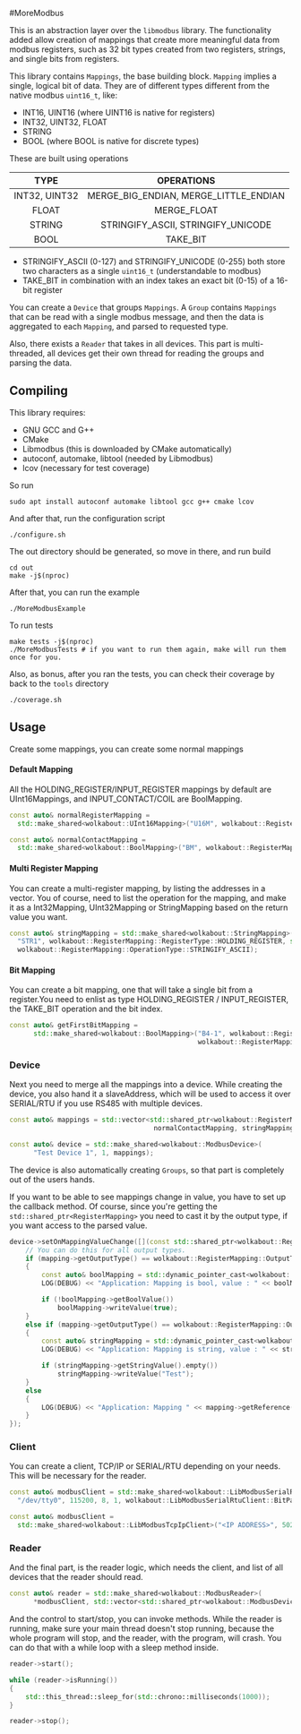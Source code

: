 #MoreModbus

This is an abstraction layer over the `libmodbus` library. The functionality added allow creation
of mappings that create more meaningful data from modbus registers, such as 32 bit types created from
two registers, strings, and single bits from registers.

This library contains `Mappings`, the base building block. `Mapping` implies a single, logical bit of data.
They are of different types different from the native modbus `uint16_t`, like:
- INT16, UINT16 (where UINT16 is native for registers)
- INT32, UINT32, FLOAT
- STRING
- BOOL (where BOOL is native for discrete types)

These are built using operations 

|      TYPE     |               OPERATIONS              |
|:-------------:|:-------------------------------------:|
| INT32, UINT32 | MERGE_BIG_ENDIAN, MERGE_LITTLE_ENDIAN |
|     FLOAT     |              MERGE_FLOAT              |
|     STRING    |   STRINGIFY_ASCII, STRINGIFY_UNICODE  |
|      BOOL     |                TAKE_BIT               |

- STRINGIFY_ASCII (0-127) and STRINGIFY_UNICODE (0-255) both store two characters as a 
single `uint16_t` (understandable to modbus)
- TAKE_BIT in combination with an index takes an exact bit (0-15) of a 16-bit register

You can create a `Device` that groups `Mappings`. A `Group` contains `Mappings` that can be read with a single
modbus message, and then the data is aggregated to each `Mapping`, and parsed to requested type.

Also, there exists a `Reader` that takes in all devices. This part is multi-threaded, all devices get their own thread
for reading the groups and parsing the data.

## Compiling

This library requires:
- GNU GCC and G++
- CMake
- Libmodbus (this is downloaded by CMake automatically)
- autoconf, automake, libtool (needed by Libmodbus)
- lcov (necessary for test coverage)

So run
```shell script
sudo apt install autoconf automake libtool gcc g++ cmake lcov
```

And after that, run the configuration script
```shell script
./configure.sh
```

The out directory should be generated, so move in there, and run build
```shell script
cd out
make -j$(nproc)
```

After that, you can run the example
```shell script
./MoreModbusExample
```

To run tests
```shell script
make tests -j$(nproc)
./MoreModbusTests # if you want to run them again, make will run them once for you.
```

Also, as bonus, after you ran the tests, you can check their coverage by back to the `tools` directory
```shell script
./coverage.sh
```

## Usage

Create some mappings, you can create some normal mappings

#### Default Mapping

All the HOLDING_REGISTER/INPUT_REGISTER mappings by default are UInt16Mappings,
and INPUT_CONTACT/COIL are BoolMapping.

```c++
const auto& normalRegisterMapping =
  std::make_shared<wolkabout::UInt16Mapping>("U16M", wolkabout::RegisterMapping::RegisterType::HOLDING_REGISTER, 0);

const auto& normalContactMapping =
  std::make_shared<wolkabout::BoolMapping>("BM", wolkabout::RegisterMapping::RegisterType::INPUT_CONTACT, 0);
```

#### Multi Register Mapping

You can create a multi-register mapping, by listing the addresses in a vector.
You of course, need to list the operation for the mapping,
and make it as a Int32Mapping, UInt32Mapping or StringMapping based on the return value you want.

```c++
const auto& stringMapping = std::make_shared<wolkabout::StringMapping>(
  "STR1", wolkabout::RegisterMapping::RegisterType::HOLDING_REGISTER, std::vector<int16_t>{0, 1, 2},
  wolkabout::RegisterMapping::OperationType::STRINGIFY_ASCII);
```

#### Bit Mapping

You can create a bit mapping,
one that will take a single bit from a register.You need to enlist as type HOLDING_REGISTER / INPUT_REGISTER,
the TAKE_BIT operation and the bit index.

```c++ 
const auto& getFirstBitMapping =
      std::make_shared<wolkabout::BoolMapping>("B4-1", wolkabout::RegisterMapping::RegisterType::HOLDING_REGISTER, 4,
                                               wolkabout::RegisterMapping::OperationType::TAKE_BIT, 0);
```

### Device

Next you need to merge all the mappings into a device. While creating the device, you also hand it a slaveAddress,
which will be used to access it over SERIAL/RTU if you use RS485 with multiple devices.

```c++
const auto& mappings = std::vector<std::shared_ptr<wolkabout::RegisterMapping>>{normalRegisterMapping, 
                                    normalContactMapping, stringMapping, getFirstBitMapping, getSecondBitMapping};

const auto& device = std::make_shared<wolkabout::ModbusDevice>(
      "Test Device 1", 1, mappings);
```

The device is also automatically creating `Groups`, so that part is completely out of the users hands.

If you want to be able to see mappings change in value, you have to set up the callback method.
Of course, since you're getting the `std::shared_ptr<RegisterMapping>` you need to cast it by the output type,
if you want access to the parsed value.

```c++
device->setOnMappingValueChange([](const std::shared_ptr<wolkabout::RegisterMapping>& mapping) {
    // You can do this for all output types.
    if (mapping->getOutputType() == wolkabout::RegisterMapping::OutputType::BOOL)
    {
        const auto& boolMapping = std::dynamic_pointer_cast<wolkabout::BoolMapping>(mapping);
        LOG(DEBUG) << "Application: Mapping is bool, value : " << boolMapping->getBoolValue();

        if (!boolMapping->getBoolValue())
            boolMapping->writeValue(true);
    }
    else if (mapping->getOutputType() == wolkabout::RegisterMapping::OutputType::STRING)
    {
        const auto& stringMapping = std::dynamic_pointer_cast<wolkabout::StringMapping>(mapping);
        LOG(DEBUG) << "Application: Mapping is string, value : " << stringMapping->getStringValue();

        if (stringMapping->getStringValue().empty())
            stringMapping->writeValue("Test");
    }
    else
    {
        LOG(DEBUG) << "Application: Mapping " << mapping->getReference() << " value changed.";
    }
});
```

### Client

You can create a client, TCP/IP or SERIAL/RTU depending on your needs. This will be necessary for the reader.

```c++
const auto& modbusClient = std::make_shared<wolkabout::LibModbusSerialRtuClient>(
  "/dev/tty0", 115200, 8, 1, wolkabout::LibModbusSerialRtuClient::BitParity::NONE, std::chrono::milliseconds(500));

const auto& modbusClient =
  std::make_shared<wolkabout::LibModbusTcpIpClient>("<IP ADDRESS>", 502, std::chrono::milliseconds(500));
```

### Reader

And the final part, is the reader logic, which needs the client, and list of all devices that the reader should read.

```c++
const auto& reader = std::make_shared<wolkabout::ModbusReader>(
      *modbusClient, std::vector<std::shared_ptr<wolkabout::ModbusDevice>>{device}, std::chrono::milliseconds(1000));
``` 

And the control to start/stop, you can invoke methods.
While the reader is running, make sure your main thread doesn't stop running, because the whole program will stop, 
and the reader, with the program, will crash. You can do that with a while loop with a sleep method inside.

```c++
reader->start();

while (reader->isRunning())
{
    std::this_thread::sleep_for(std::chrono::milliseconds(1000));
}

reader->stop();
```



